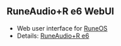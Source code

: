 RuneAudio+R e6 WebUI
---

- Web user interface for [RuneOS](https://github.com/rern/RuneOS)
- Details: [RuneAudio+R e6](https://www.runeaudio.com/forum/runeaudio-r-e5-t7105.html)
